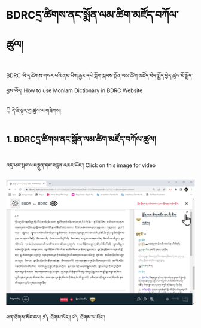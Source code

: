 # BDRCདྲ་ཚིགས་ནང་སྨོན་ལམ་ཚིག་མཛོད་བཀོལ་ཚུལ།

BDRC ཡི་དྲ་ཚིགས་གསར་པའི་ནང་ཡིག་རྐྱང་དཔེ་ཀློག་སྐབས་སྨོན་ལམ་ཚིག་མཛོད་བེད་སྤྱོད་བྱེད་ཚུལ་ངོ་སྤྲོད་བྱས་ཡོད། How to use Monlam Dictionary in BDRC Website

👇 དེ་ཇི་ལྟར་བྱ་ཚུལ་ལ་གཟིགས།

## 1. BDRCདྲ་ཚིགས་ནང་སྨོན་ལམ་ཚིག་མཛོད་བཀོལ་ཚུལ།

འདྲ་པར་སྒང་ལ་བསྣུན་དང་བརྙན་འཆར་ཡོང་། Click on this image for video


[![alt text](https://github.com/buda-base/budax/blob/master/howtoguides/BDR17/images/000001.png)](https://youtu.be/ERIjgDeuzBI)

ཕན་ཐོགས་སོང་ངམ། ༡༽ ཐོགས་སོང་། ༢༽ ཐོགས་མ་སོང་།
